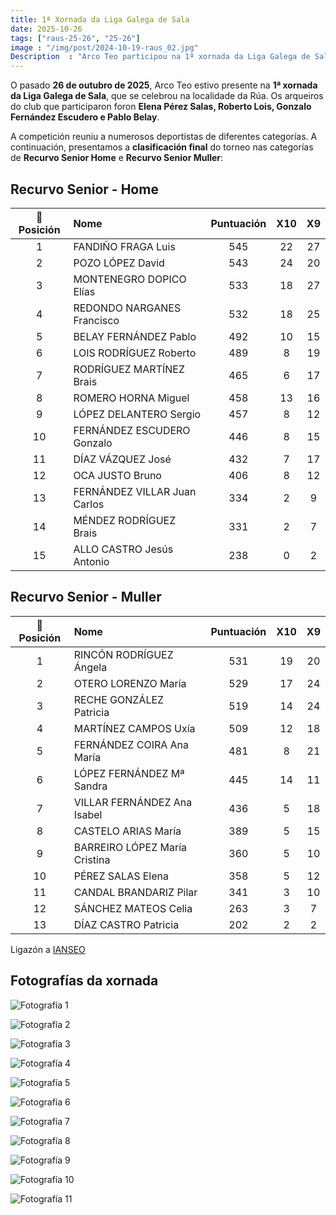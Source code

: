 ```yaml
---
title: 1ª Xornada da Liga Galega de Sala
date: 2025-10-26
tags: ["raus-25-26", "25-26"]
image : "/img/post/2024-10-19-raus_02.jpg"
Description  : "Arco Teo participou na 1ª xornada da Liga Galega de Sala o 19 de outubro de 2024. Os nosos arqueiros destacaron con gran entrega e competitividade. "
---
```


O pasado **26 de outubro de 2025**, Arco Teo estivo presente na **1ª xornada da Liga Galega de Sala**, que se celebrou na localidade da Rúa. Os arqueiros do club que participaron foron **Elena Pérez Salas, Roberto Lois, Gonzalo Fernández Escudero e Pablo Belay**.  

A competición reuniu a numerosos deportistas de diferentes categorías. A continuación, presentamos a **clasificación final** do torneo nas categorías de **Recurvo Senior Home** e **Recurvo Senior Muller**:

 
## Recurvo Senior - Home

| 🏅 Posición | Nome | Puntuación | X10 | X9 |
|:------------:|:------------------------------|:-----------:|:--:|:--:|
| 1 | FANDIÑO FRAGA Luis | 545 | 22 | 27 |
| 2 | POZO LÓPEZ David | 543 | 24 | 20 |
| 3 | MONTENEGRO DOPICO Elías | 533 | 18 | 27 |
| 4 | REDONDO NARGANES Francisco | 532 | 18 | 25 |
| 5 | BELAY FERNÁNDEZ Pablo | 492 | 10 | 15 |
| 6 | LOIS RODRÍGUEZ Roberto | 489 | 8 | 19 |
| 7 | RODRÍGUEZ MARTÍNEZ Brais | 465 | 6 | 17 |
| 8 | ROMERO HORNA Miguel | 458 | 13 | 16 |
| 9 | LÓPEZ DELANTERO Sergio | 457 | 8 | 12 |
| 10 | FERNÁNDEZ ESCUDERO Gonzalo | 446 | 8 | 15 |
| 11 | DÍAZ VÁZQUEZ José | 432 | 7 | 17 |
| 12 | OCA JUSTO Bruno | 406 | 8 | 12 |
| 13 | FERNÁNDEZ VILLAR Juan Carlos | 334 | 2 | 9 |
| 14 | MÉNDEZ RODRÍGUEZ Brais | 331 | 2 | 7 |
| 15 | ALLO CASTRO Jesús Antonio | 238 | 0 | 2 |

## Recurvo Senior - Muller

| 🏅 Posición | Nome | Puntuación | X10 | X9 |
|:------------:|:----------------------------------|:-----------:|:--:|:--:|
| 1 | RINCÓN RODRÍGUEZ Ángela | 531 | 19 | 20 |
| 2 | OTERO LORENZO María | 529 | 17 | 24 |
| 3 | RECHE GONZÁLEZ Patricia | 519 | 14 | 24 |
| 4 | MARTÍNEZ CAMPOS Uxía | 509 | 12 | 18 |
| 5 | FERNÁNDEZ COIRA Ana María | 481 | 8 | 21 |
| 6 | LÓPEZ FERNÁNDEZ Mª Sandra | 445 | 14 | 11 |
| 7 | VILLAR FERNÁNDEZ Ana Isabel | 436 | 5 | 18 |
| 8 | CASTELO ARIAS María | 389 | 5 | 15 |
| 9 | BARREIRO LÓPEZ María Cristina | 360 | 5 | 10 |
| 10 | PÉREZ SALAS Elena | 358 | 5 | 12 |
| 11 | CANDAL BRANDARIZ Pilar | 341 | 3 | 10 |
| 12 | SÁNCHEZ MATEOS Celia | 263 | 3 | 7 |
| 13 | DÍAZ CASTRO Patricia | 202 | 2 | 2 |

Ligazón a [IANSEO](https://www.ianseo.net/Details.php?toId=24887)

## Fotografías da xornada

![Fotografía 1](../2025-10-26-raus1/01.jpeg)

![Fotografía 2](../2025-10-26-raus1/02.jpeg)

![Fotografía 3](../2025-10-26-raus1/03.jpeg)

![Fotografía 4](../2025-10-26-raus1/04.jpeg)

![Fotografía 5](../2025-10-26-raus1/05.jpeg)

![Fotografía 6](../2025-10-26-raus1/06.jpeg)

![Fotografía 7](../2025-10-26-raus1/07.jpeg)

![Fotografía 8](../2025-10-26-raus1/08.jpeg)

![Fotografía 9](../2025-10-26-raus1/09.jpeg)

![Fotografía 10](../2025-10-26-raus1/10.jpeg)

![Fotografía 11](../2025-10-26-raus1/11.jpeg)
